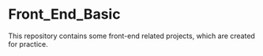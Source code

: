 # Front_End_Basic
This repository contains some front-end related projects, which are created for practice.
